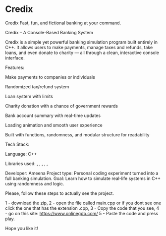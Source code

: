 # Credix
Credix Fast, fun, and fictional banking at your command.

Credix – A Console-Based Banking System

Credix is a simple yet powerful banking simulation program built entirely in C++.
It allows users to make payments, manage taxes and refunds, take loans, and even donate to charity — all through a clean, interactive console interface.

Features:

Make payments to companies or individuals

Randomized tax/refund system

Loan system with limits

Charity donation with a chance of government rewards

Bank account summary with real-time updates

Loading animation and smooth user experience

Built with functions, randomness, and modular structure for readability

Tech Stack:

Language: C++

Libraries used: <iostream>, <thread>, <chrono>, <string>, <cstdlib>, <ctime>

Developer: Ameena
Project type: Personal coding experiment turned into a full banking simulation.
Goal: Learn how to simulate real-life systems in C++ using randomness and logic.

Please, follow these steps to actually see the project.

1 - download the zip,
2 - open the file called main.cpp or if you dont see one click the one that has the extension .cpp,
3 - Copy the code that you see,
4 - go on this site: https://www.onlinegdb.com/
5 - Paste the code and press play.

Hope you like it!
